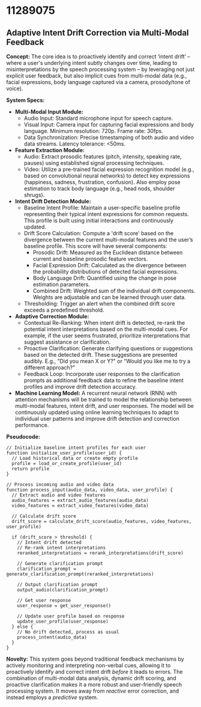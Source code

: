 # 11289075

## Adaptive Intent Drift Correction via Multi-Modal Feedback

**Concept:** The core idea is to proactively identify and correct ‘intent drift’ – where a user's underlying intent subtly changes over time, leading to misinterpretations by the speech processing system – by leveraging not just explicit user feedback, but also implicit cues from multi-modal data (e.g., facial expressions, body language captured via a camera, prosody/tone of voice).

**System Specs:**

*   **Multi-Modal Input Module:**
    *   Audio Input: Standard microphone input for speech capture.
    *   Visual Input: Camera input for capturing facial expressions and body language.  Minimum resolution: 720p. Frame rate: 30fps.
    *   Data Synchronization: Precise timestamping of both audio and video data streams. Latency tolerance: <50ms.
*   **Feature Extraction Module:**
    *   Audio:  Extract prosodic features (pitch, intensity, speaking rate, pauses) using established signal processing techniques.
    *   Video: Utilize a pre-trained facial expression recognition model (e.g., based on convolutional neural networks) to detect key expressions (happiness, sadness, frustration, confusion).  Also employ pose estimation to track body language (e.g., head nods, shoulder shrugs).
*   **Intent Drift Detection Module:**
    *   Baseline Intent Profile:  Maintain a user-specific baseline profile representing their typical intent expressions for common requests. This profile is built using initial interactions and continuously updated.
    *   Drift Score Calculation: Compute a 'drift score' based on the divergence between the current multi-modal features and the user’s baseline profile.  This score will have several components:
        *   Prosodic Drift: Measured as the Euclidean distance between current and baseline prosodic feature vectors.
        *   Facial Expression Drift:  Calculated as the divergence between the probability distributions of detected facial expressions.
        *   Body Language Drift:  Quantified using the change in pose estimation parameters.
        *   Combined Drift: Weighted sum of the individual drift components. Weights are adjustable and can be learned through user data.
    *   Thresholding: Trigger an alert when the combined drift score exceeds a predefined threshold.
*   **Adaptive Correction Module:**
    *   Contextual Re-Ranking: When intent drift is detected, re-rank the potential intent interpretations based on the multi-modal cues. For example, if the user seems frustrated, prioritize interpretations that suggest assistance or clarification.
    *   Proactive Clarification:  Generate clarifying questions or suggestions based on the detected drift. These suggestions are presented audibly. E.g., "Did you mean X or Y?" or "Would you like me to try a different approach?"
    *   Feedback Loop: Incorporate user responses to the clarification prompts as additional feedback data to refine the baseline intent profiles and improve drift detection accuracy.
*   **Machine Learning Model:** A recurrent neural network (RNN) with attention mechanisms will be trained to model the relationship between multi-modal features, intent drift, and user responses. The model will be continuously updated using online learning techniques to adapt to individual user patterns and improve drift detection and correction performance.

**Pseudocode:**

```
// Initialize baseline intent profiles for each user
function initialize_user_profile(user_id) {
  // Load historical data or create empty profile
  profile = load_or_create_profile(user_id)
  return profile
}

// Process incoming audio and video data
function process_input(audio_data, video_data, user_profile) {
  // Extract audio and video features
  audio_features = extract_audio_features(audio_data)
  video_features = extract_video_features(video_data)

  // Calculate drift score
  drift_score = calculate_drift_score(audio_features, video_features, user_profile)

  if (drift_score > threshold) {
    // Intent drift detected
    // Re-rank intent interpretations
    reranked_interpretations = rerank_interpretations(drift_score)

    // Generate clarification prompt
    clarification_prompt = generate_clarification_prompt(reranked_interpretations)

    // Output clarification prompt
    output_audio(clarification_prompt)

    // Get user response
    user_response = get_user_response()

    // Update user profile based on response
    update_user_profile(user_response)
  } else {
    // No drift detected, process as usual
    process_intent(audio_data)
  }
}
```

**Novelty:** This system goes beyond traditional feedback mechanisms by actively monitoring and interpreting non-verbal cues, allowing it to proactively identify and correct intent drift *before* it leads to errors.  The combination of multi-modal data analysis, dynamic drift scoring, and proactive clarification makes it a more robust and user-friendly speech processing system. It moves away from *reactive* error correction, and instead employs a *predictive* system.